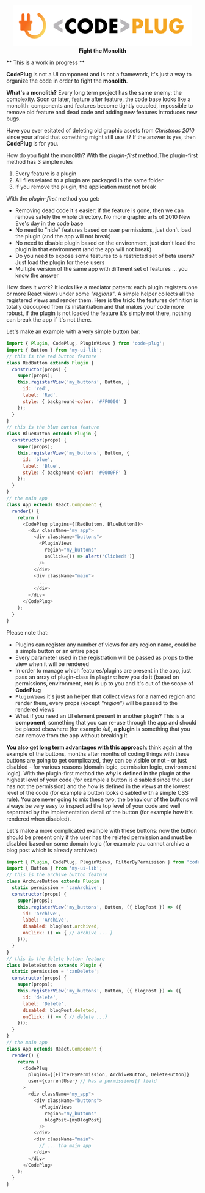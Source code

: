 <p align="center">
  <img width="468" height="108" src="https://github.com/guidone/code-plug/blob/master/images/code_plug.png"><br/>
  <b>Fight the Monolith</b>
</p>


** This is a work in progress **


**CodePlug** is not a UI component and is not a framework, it's just a way to organize the code in order to fight the **monolith**.

**What's a monolith?** Every long term project has the same enemy: the complexity. Soon or later, feature after feature, the code base looks like a monolith: components and features become tightly coupled, impossible to remove old feature and dead code and adding new features introduces new bugs.

Have you ever esitated of deleting old graphic assets from _Christmas 2010_ since your afraid that something might still use it? If the answer is yes, then **CodePlug** is for you.

How do you fight the monolith? With the _plugin-first_ method.The plugin-first method has 3 simple rules

1. Every feature is a plugin
2. All files related to a plugin are packaged in the same folder
3. If you remove the plugin, the application must not break

With the _plugin-first_ method you get:

* Removing dead code it's easier: if the feature is gone, then we can remove safely the whole directory. No more graphic arts of 2010 New Eve's day in the code base
* No need to "hide" features based on user permissions, just don't load the plugin (and the app will not break)
* No need to disable plugin based on the environment, just don't load the plugin in that environment (and the app will not break)
* Do you need to expose some features to a restricted set of beta users? Just load the plugin for these users
* Multiple version of the same app with different set of features ... you know the answer

How does it work?
It looks like a mediator pattern: each plugin registers one or more React views under some _"regions"_. A simple helper collects all the registered views and render them.
Here is the trick: the features definition is totally decoupled from its instantiation and that makes your code more robust, if the plugin is not loaded the feature it's simply not there, nothing can break the app if it's not there.

Let's make an example with a very simple button bar:

```javascript
import { Plugin, CodePlug, PluginViews } from 'code-plug';
import { Button } from 'my-ui-lib';
// this is the red button feature
class RedButton extends Plugin {
  constructor(props) {
    super(props);
    this.registerView('my_buttons', Button, {
      id: 'red',
      label: 'Red',
      style: { background-color: '#FF0000' } 
    });
  }
}
// this is the blue button feature
class BlueButton extends Plugin {
  constructor(props) {
    super(props);
    this.registerView('my_buttons', Button, {
      id: 'blue',
      label: 'Blue',
      style: { background-color: '#0000FF' } 
    });
  }
}
// the main app
class App extends React.Component {
  render() {
    return (
      <CodePlug plugins={[RedButton, BlueButton]}>
        <div className="my_app">
          <div className="buttons">
            <PluginViews 
              region="my_buttons" 
              onClick={() => alert('Clicked!')}
            />
          </div>
          <div className="main">
            ...
          </div>
        </div> 
      </CodePlug>
    );
  }
}
```
Please note that:
* Plugins can register any number of views for any region name, could be a simple button or an entire page 
* Every parameter used in the registration will be passed as props to the view when it will be rendered
* In order to manage which features/plugins are present in the app, just pass an array of plugin-class in `plugins`: how you do it (based on permissions, environment, etc) is up to you and it's out of the scope of **CodePlug**
* `PluginViews` it's just an helper that collect views for a named region and render them, every props (except _"region"_) will be passed to the rendered views
* What if you need an UI element present in another plugin? This is a **component**, something that you can re-use through the app and should be placed elsewhere (for example _/ui_), a **plugin** is something that you can remove from the app without breaking it

**You also get long term advantages with this approach**: think again at the example of the buttons, months after months of coding things with these buttons are going to get complicated, they can be visible or not - or just disabled - for various reasons (domain logic, permission logic, environment logic). With the plugin-first method the *why* is defined in the plugin at the highest level of your code (for example a button is disabled since the user has not the permission) and the *how* is defined in the views at the lowest level of the code (for example a button looks disabled with a simple CSS rule).
You are never going to mix these two, the behaviour of the buttons will always be very easy to inspect ad the top level of your code and well separated by the implementation detail of the button (for example how it's rendered when disabled).


Let's make a more complicated example with these buttons: now the button should be present only if the user has the related permission and must be disabled based on some domain logic (for example you cannot archive a blog post which is already archived)
  
```javascript
import { Plugin, CodePlug, PluginViews, FilterByPermission } from 'code-plug';
import { Button } from 'my-ui-lib';
// this is the archive button feature
class ArchiveButton extends Plugin {
  static permission = 'canArchive';
  constructor(props) {
    super(props);
    this.registerView('my_buttons', Button, ({ blogPost }) => ({
      id: 'archive',
      label: 'Archive',
      disabled: blogPost.archived,
      onClick: () => { // archive ... }
    }));
  }
}
// this is the delete button feature
class DeleteButton extends Plugin {
  static permission = 'canDelete';
  constructor(props) {
    super(props);
    this.registerView('my_buttons', Button, ({ blogPost }) => ({
      id: 'delete',
      label: 'Delete',
      disabled: blogPost.deleted,
      onClick: () => { // delete ...} 
    }));
  }
}
// the main app
class App extends React.Component {
  render() {
    return (
      <CodePlug 
        plugins={[FilterByPermission, ArchiveButton, DeleteButton]}
        user={currentUser} // has a permissions[] field
      >
        <div className="my_app">
          <div className="buttons">
            <PluginViews 
              region="my_buttons" 
              blogPost={myBlogPost} 
            />
          </div>
          <div className="main">
            // ... tha main app
          </div>
        </div> 
      </CodePlug>
    );
  }
}
```
